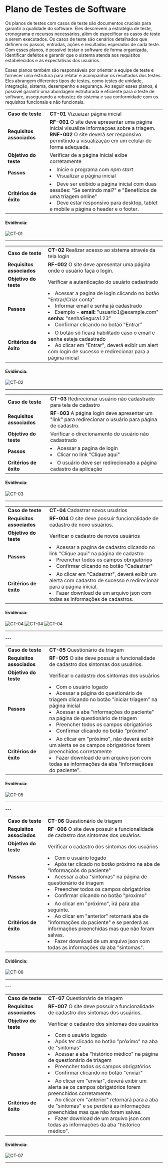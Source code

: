 # Plano de Testes de Software

Os planos de testes com casos de teste são documentos cruciais para garantir a qualidade do software. Eles descrevem a estratégia de teste, cronograma e recursos necessários, além de especificar os casos de teste a serem executados. Os casos de teste são cenários detalhados que definem os passos, entradas, ações e resultados esperados de cada teste. Com esses planos, é possível testar o software de forma organizada, identificar defeitos e garantir que o sistema atenda aos requisitos estabelecidos e às expectativas dos usuários.

Esses planos também são responsáveis por orientar a equipe de teste e fornecer uma estrutura para relatar e acompanhar os resultados dos testes. Eles abrangem diferentes tipos de testes, como testes de unidade, integração, sistema, desempenho e segurança. Ao seguir esses planos, é possível garantir uma abordagem estruturada e eficiente para o teste de software, assegurando a robustez do sistema e sua conformidade com os requisitos funcionais e não funcionais.

<table>
  <tr>
    <td><b>Caso de teste</b></td>
    <td> <b>CT-01</b> Vizuaizar página inicial</td>
  </tr>
  <tr>
    <td><b>Requisitos associados</b></td>
    <td>
        <b>RF-001</b>	O site deve apresentar uma página inicial visualize informaçoes sobre a triagem.<br />
        <b>RNF-002</b>	O site deverá ser responsivo permitindo a visualização em um celular de forma adequada.	
    </td>
  </tr>
  <tr>
    <td><b>Objetivo do teste</b></td>
    <td> Verificar de a página inicial exibe corretamente</td>
  </tr>
  <tr>
    <td><b>Passos</b></td>
    <td>
        <li> Inicie o programa com <i>npm start</i></li>
        <li> Visualizar a página inicial</li>
    </td>
  </tr>
  <tr>
    <td><b>Critérios de êxito</b></td>
    <td>
        <li>Deve ser exibido a página inicial com duas sessões: "Se sentindo mal?" e "Benefícios de uma triagem online"</li>
        <li>Deve estar responsivo para desktop, tablet e mobile a página o header e o footer.</li>
    </td>
  </tr>
</table>

#### Evidência:

![CT-01](img/Nao-Logado.png)

---

<table>
  <tr>
    <td><b>Caso de teste</b></td>
    <td> <b>CT-02</b> Realizar acesso ao sistema através da tela login</td>
  </tr>
  <tr>
    <td><b>Requisitos associados</b></td>
    <td>
        <b>RF-002</b>	O site deve apresentar uma página onde o usuário faça o login.
    </td>
  </tr>
  <tr>
    <td><b>Objetivo do teste</b></td>
    <td> Verificar a autenticação do usuário cadastrado</td>
  </tr>
  <tr>
    <td><b>Passos</b></td>
    <td>
        <li> Acessar a pagina de login clicando no botão "Entrar/Criar conta"</li>
        <li> Informar email e senha já cadastrado</li>
        <li> Exemplo - <b>email:</b> "usuario1@example.com"
    <b>senha:</b> "senhaSegura123"</li>
    <li> Confirmar clicando no botão "Entrar"</li>
    </td>
  </tr>
  <tr>
    <td><b>Critérios de êxito</b></td>
    <td>
        <li>O botão só ficará habilitado caso o email e senha esteja cadastrado</li>
        <li>Ao clicar em "Entrar", deverá exibir um alert com login de sucesso e redirecionar para a página inicial</li>
    </td>
  </tr>
</table>

#### Evidência:

![CT-02](img/Login.png)

---

<table>
  <tr>
    <td><b>Caso de teste</b></td>
    <td> <b>CT-03</b> Redirecionar usuário não cadastrado para tela de cadastro</td>
  </tr>
  <tr>
    <td><b>Requisitos associados</b></td>
    <td>
        <b>RF-003</b> A página login deve apresentar um "link" para redirecionar o usuário para página de cadastro.
    </td>
  </tr>
  <tr>
    <td><b>Objetivo do teste</b></td>
    <td> Verificar o direcionamento do usuário não cadastrado</td>
  </tr>
  <tr>
    <td><b>Passos</b></td>
    <td>
        <li> Acessar a pagina de login</li>
        <li> Clicar no link "Clique aqui"</li>
    </td>
  </tr>
  <tr>
    <td><b>Critérios de êxito</b></td>
    <td>
        <li>O usuário deve ser redirecionado a página cadastro da aplicação</li>
    </td>
  </tr>
</table>

#### Evidência:

![CT-03](img/Logado.png)

---

<table>
  <tr>
    <td><b>Caso de teste</b></td>
    <td> <b>CT-04</b> Cadastrar novos usuários</td>
  </tr>
  <tr>
    <td><b>Requisitos associados</b></td>
    <td>
        <b>RF-004</b> O site deve possuir funcionalidade de cadastro de novo usuários.
    </td>
  </tr>
  <tr>
    <td><b>Objetivo do teste</b></td>
    <td> Verificar o cadastro de novos usuários</td>
  </tr>
  <tr>
    <td><b>Passos</b></td>
    <td>
        <li> Acessar a pagina de cadastro clicando no link "Clique aqui" na página de cadastro</li>
        <li> Preencher todos os campos obrigatórios</li>
        <li> Confirmar clicando no botão "Cadastrar"</li>
    </td>
  </tr>
  <tr>
    <td><b>Critérios de êxito</b></td>
    <td>
        <li>Ao clicar em "Cadastrar", deverá exibir um alerta com cadastro de sucesso e redirecionar para a página inicial.</li>
        <li>Fazer download de um arquivo json com todas as informações de cadastros.</li>
    </td>
  </tr>
</table>

#### Evidência:

![CT-04](img/Cadastro.png)
![CT-04](img/CadastroSucesso.jpeg)
![CT-04](img/cadastroSalvo.png)

---

---<table>

  <tr>
    <td><b>Caso de teste</b></td>
    <td> <b>CT-05</b> Questionário de triagem</td>
  </tr>
  <tr>
    <td><b>Requisitos associados</b></td>
    <td>
        <b>RF-005</b> O site deve possuir a funcionalidade de cadastro dos sintomas dos usuários.
    </td>
  </tr>
  <tr>
    <td><b>Objetivo do teste</b></td>
    <td> Verificar o cadastro dos sintomas dos usuários</td>
  </tr>
  <tr>
    <td><b>Passos</b></td>
    <td>
        <li> Com o usuário logado</li>
        <li> Acessar a página do questionário de triagem clicando no botão "iniciar triagem" na página inicial</li>
        <li> Acessar a aba "informações do paciente" na página de questionário de triagem </li>
        <li> Preencher todos os campos obrigatórios</li>
        <li> Confirmar clicando no botão "próximo"</li>
    </td>

  </tr>
  <tr>
    <td><b>Critérios de êxito</b></td>
    <td>
        <li>Ao clicar em "próximo", não deverá exibir um alerta se os campos obrigatórios forem preenchidos corretamente</li>
        <li>Fazer download de um arquivo json com todas as informações da aba "informaçãoes do paciente".</li>
    </td>
  </tr>
</table>

#### Evidência:

![CT-05](img/Triagem-1.png)

---

---<table>

  <tr>
    <td><b>Caso de teste</b></td>
    <td> <b>CT-06</b> Questionário de triagem</td>
  </tr>
  <tr>
    <td><b>Requisitos associados</b></td>
    <td>
        <b>RF-006</b> O site deve possuir a funcionalidade de cadastro dos sintomas dos usuários.
    </td>
  </tr>
  <tr>
    <td><b>Objetivo do teste</b></td>
    <td> Verificar o cadastro dos sintomas dos usuários</td>
  </tr>
  <tr>
    <td><b>Passos</b></td>
    <td>
        <li> Com o usuário logado</li>
        <li> Após ter clicado no botão próximo na aba de "informaçoõs do paciente" </li>
        <li> Acessar a aba "sintomas" na página de questionário de triagem </li>
        <li> Preencher todos os campos obrigatórios</li>
        <li> Confirmar clicando no botão "proximo"</li>
      </td>

  </tr>
  <tr>
    <td><b>Critérios de êxito</b></td>
    <td>
        <li>Ao clicar em "próximo", irá para aba seguinte.</li>
        <li> Ao clicar em "anterior" retornará aba de "informações do paciente" e se perderá as informações preenchidas mas que não foram salvas.</li> 
        <li>Fazer download de um arquivo json com todas as informações da aba "sintomas".</li>
    </td>
  </tr>
</table>

#### Evidência:

![CT-06](img/Triagem-2.png)

---

---<table>

  <tr>
    <td><b>Caso de teste</b></td>
    <td> <b>CT-07</b> Questionário de triagem</td>
  </tr>
  <tr>
    <td><b>Requisitos associados</b></td>
    <td>
        <b>RF-007</b> O site deve possuir a funcionalidade de cadastro dos sintomas dos usuários.
    </td>
  </tr>
  <tr>
    <td><b>Objetivo do teste</b></td>
    <td> Verificar o cadastro dos sintomas dos usuários</td>
  </tr>
  <tr>
    <td><b>Passos</b></td>
    <td>
        <li> Com o usuário logado</li>
        <li> Após ter clicado no botão "próximo" na aba de "sintomas"</li>
        <li> Acessar a aba "histórico médico" na página de questionário de triagem </li>
        <li> Preencher todos os campos obrigatórios</li>
        <li> Confirmar clicando no botão "enviar"</li>
    </td>

  </tr>
  <tr>
    <td><b>Critérios de êxito</b></td>
    <td>
        <li> Ao clicar em "enviar", deverá exibir um alerta se os campos obrigatórios forem preenchidos corretamente.</li>
        <li> Ao clicar em "anterior" retornará para a aba de "sintomas" e se perderá as informações preenchidas mas que não foram salvas. </li> 
        <li> Fazer download de um arquivo json com todas as informações da aba "histórico médico".</li>
    </td>
  </tr>
</table>

#### Evidência:

![CT-07](img/Triagem-3.png)

---
